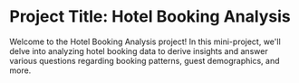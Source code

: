 # Project Title: Hotel Booking Analysis
Welcome to the Hotel Booking Analysis project! In this mini-project, we'll delve into analyzing hotel booking data to derive insights and answer various questions regarding booking patterns, guest demographics, and more.
